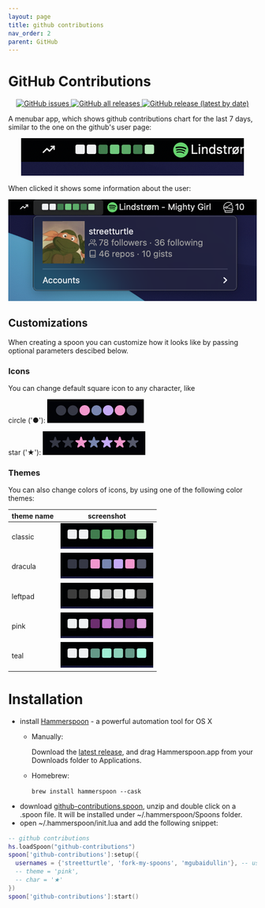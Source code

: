 ```yaml
---
layout: page
title: github contributions
nav_order: 2
parent: GitHub
---
```

# GitHub Contributions

<p align="center">
   <a href="https://github.com/fork-my-spoons/github-contributions.spoon/issues">
    <img alt="GitHub issues" src="https://img.shields.io/github/issues/fork-my-spoons/github-contributions.spoon">
  </a>
  <a href="https://github.com/fork-my-spoons/github-contributions.spoon/releases">
    <img alt="GitHub all releases" src="https://img.shields.io/github/downloads/fork-my-spoons/github-contributions.spoon/total">
  </a>
  <a href="https://github.com/fork-my-spoons/github-contributions.spoon/releases">
   <img alt="GitHub release (latest by date)" src="https://img.shields.io/github/v/release/fork-my-spoons/github-contributions.spoon">
  </a>
</p>

A menubar app, which shows github contributions chart for the last 7 days, similar to the one on the github's user page:

<p align="center">
  <img alt="screenshot1" src="https://github.com/fork-my-spoons/github-contributions.spoon/raw/main/screenshots/screenshot1.png">
</p>

When clicked it shows some information about the user:

<p align="center">
  <img alt="screenshot2" src="https://github.com/fork-my-spoons/github-contributions.spoon/raw/main/screenshots/screenshot2.png">
</p>


## Customizations

When creating a spoon you can customize how it looks like by passing optional parameters descibed below.

### Icons

You can change default square icon to any character, like 

circle ('●'): <img alt="classic" src="https://github.com/fork-my-spoons/github-contributions.spoon/raw/main/screenshots/circles.png">

star ('★'): <img alt="classic" src="https://github.com/fork-my-spoons/github-contributions.spoon/raw/main/screenshots/stars.png">

### Themes

You can also change colors of icons, by using one of the following color themes:

| theme name | screenshot |
|---|---|
| classic | <img alt="classic" src="https://github.com/fork-my-spoons/github-contributions.spoon/raw/main/screenshots/classic.png">|
| dracula | <img alt="dracula" src="https://github.com/fork-my-spoons/github-contributions.spoon/raw/main/screenshots/dracula.png">|
| leftpad | <img alt="leftpad" src="https://github.com/fork-my-spoons/github-contributions.spoon/raw/main/screenshots/leftpad.png">|
| pink | <img alt="pink" src="https://github.com/fork-my-spoons/github-contributions.spoon/raw/main/screenshots/pink.png">|
| teal | <img alt="teal" src="https://github.com/fork-my-spoons/github-contributions.spoon/raw/main/screenshots/teal.png">|


# Installation

- install [Hammerspoon](http://www.hammerspoon.org/) - a powerful automation tool for OS X
   - Manually:

      Download the [latest release](https://github.com/Hammerspoon/hammerspoon/releases/latest), and drag Hammerspoon.app from your Downloads folder to Applications.
   - Homebrew:

      ```brew install hammerspoon --cask```
 - download [github-contributions.spoon](https://github.com/fork-my-spoons/github-contributions.spoon/releases/latest/download/github-contributions.spoon.zip), unzip and double click on a .spoon file. It will be installed under ~/.hammerspoon/Spoons folder.
 - open ~/.hammerspoon/init.lua and add the following snippet:

```lua
-- github contributions
hs.loadSpoon("github-contributions")
spoon['github-contributions']:setup({
  usernames = {'streetturtle', 'fork-my-spoons', 'mgubaidullin'}, -- use on or multiple accounts
  -- theme = 'pink',
  -- char = '★'
})
spoon['github-contributions']:start()
```
